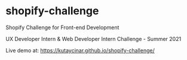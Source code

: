 # shopify-challenge

Shopify Challenge for Front-end Development

UX Developer Intern & Web Developer Intern Challenge - Summer 2021

Live demo at: https://kutaycinar.github.io/shopify-challenge/
